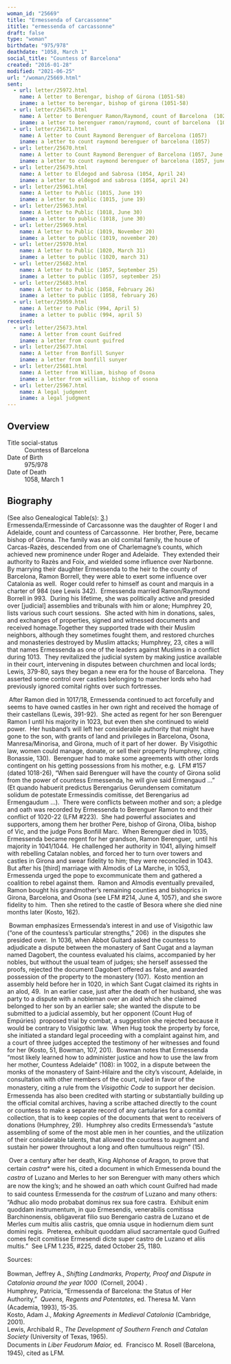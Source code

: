 ```yaml
---
woman_id: "25669"
title: "Ermessenda of Carcassonne"
ititle: "ermessenda of carcassonne"
draft: false
type: "woman"
birthdate: "975/978"
deathdate: "1058, March 1"
social_title: "Countess of Barcelona"
created: "2016-01-28"
modified: "2021-06-25"
url: "/woman/25669.html"
sent:
  - url: letter/25972.html
    name: A letter to Berengar, bishop of Girona (1051-58)
    iname: a letter to berengar, bishop of girona (1051-58)
  - url: letter/25675.html
    name: A letter to Berenguer Ramon/Raymond, count of Barcelona  (1023, October 11)
    iname: a letter to berenguer ramon/raymond, count of barcelona  (1023, october 11)
  - url: letter/25671.html
    name: A letter to Count Raymond Berenguer of Barcelona (1057)
    iname: a letter to count raymond berenguer of barcelona (1057)
  - url: letter/25670.html
    name: A letter to Count Raymond Berenguer of Barcelona (1057, June 4)
    iname: a letter to count raymond berenguer of barcelona (1057, june 4)
  - url: letter/25679.html
    name: A letter to Eldegod and Sabrosa (1054, April 24)
    iname: a letter to eldegod and sabrosa (1054, april 24)
  - url: letter/25961.html
    name: A letter to Public (1015, June 19)
    iname: a letter to public (1015, june 19)
  - url: letter/25963.html
    name: A letter to Public (1018, June 30)
    iname: a letter to public (1018, june 30)
  - url: letter/25969.html
    name: A letter to Public (1019, November 20)
    iname: a letter to public (1019, november 20)
  - url: letter/25970.html
    name: A letter to Public (1020, March 31)
    iname: a letter to public (1020, march 31)
  - url: letter/25682.html
    name: A letter to Public (1057, September 25)
    iname: a letter to public (1057, september 25)
  - url: letter/25683.html
    name: A letter to Public (1058, February 26)
    iname: a letter to public (1058, february 26)
  - url: letter/25959.html
    name: A letter to Public (994, April 5)
    iname: a letter to public (994, april 5)
received:
  - url: letter/25673.html
    name: A letter from count Guifred
    iname: a letter from count guifred
  - url: letter/25677.html
    name: A letter from Bonfill Sunyer
    iname: a letter from bonfill sunyer
  - url: letter/25681.html
    name: A letter from William, bishop of Osona
    iname: a letter from william, bishop of osona
  - url: letter/25967.html
    name: A legal judgment
    iname: a legal judgment
---
```

<h2 class="mt-4">Overview</h2><dt>Title social-status</dt><dd>Countess of Barcelona</dd><dt>Date of Birth</dt><dd>975/978</dd><dt>Date of Death</dt><dd>1058, March 1</dd><h2 class="mt-4">Biography</h2><p>(See also Genealogical Table(s): <a href="/content/genealogy-ramon#n25669">3</a>.)<br><del></del>Ermessenda/Ermessinde of Carcassonne was the daughter of&nbsp;Roger I and Adelaide, count and countess of Carcassonne.&nbsp; Her brother, Pere, became bishop of Girona. The family was an old comital family, the house of Carcas-Razès, descended from one of Charlemagne’s counts, which achieved new prominence under Roger and Adelaide.&nbsp; They extended their authority to Razès and Foix, and wielded some influence over Narbonne.&nbsp; By marrying their daughter Ermessenda to the heir to the county of Barcelona, Ramon Borrell, they were able to exert some influence over Catalonia as well.&nbsp; Roger could refer to himself as count and marquis in a charter of 984 (see Lewis 342).&nbsp; Ermessenda married&nbsp;Ramon/Raymond Borrell in 993.&nbsp; During his lifetime, she was politically active and presided over [judicial] assemblies and tribunals with him or alone; Humphrey 20, lists various such court sessions. &nbsp;She acted with him in donations, sales, and exchanges of properties, signed and witnessed documents and received homage.Together they supported trade with their Muslim neighbors, although they sometimes fought them, and restored churches and monasteries destroyed by Muslim attacks; Humphrey, 23, cites a will that names Ermessenda as one of the leaders against Muslims in a conflict during 1013.&nbsp; They revitalized the judicial system by making justice available in their court, intervening in disputes between churchmen and local lords; Lewis, 379-80, says they began a new era for the house of Barcelona.&nbsp; They asserted some control over castles belonging to marcher lords who had previously ignored comital rights over such fortresses.&nbsp;</p><p>&nbsp;After Ramon died in 1017/18, Ermessenda continued to act forcefully and seems to have owned castles in her own right and received the homage of their castellans (Lewis, 391-92).&nbsp; She acted as regent for her son Berenguer Ramon I until his majority in 1023, but even then she continued to wield power.&nbsp; Her husband’s will left her considerable authority that might have gone to the son, with grants of land and privileges in Barcelona, Osona, Manresa/Minorisa, and Girona, much of it part of her dower.&nbsp; By Visigothic law, women could manage, donate, or sell their property (Humphrey, citing Bonassie, 130).&nbsp; Berenguer had to make some agreements with other lords contingent on his getting possessions from his mother, e.g.&nbsp; LFM #157 (dated 1018-26), “When said Berenguer will have the county of Girona solid from the power of countess Ermessenda, he will give said Ermengaud …” (Et quando habuerit predictus Berengarius Gerundensem comitatum solidum de potestate Ermessindis comitisse, det Berengarius ad Ermengaudum …).&nbsp; There were conflicts between mother and son; a pledge and oath was recorded by Ermessenda to Berenguer Ramon to end their conflict of 1020-22 (LFM #223).&nbsp; She had powerful associates and supporters, among them her brother Pere, bishop of Girona, Oliba, bishop of Vic, and the judge Pons Bonfill Marc.&nbsp; When Berenguer died in 1035, Ermessenda became regent for her grandson, Ramon Berenguer,&nbsp; until his majority in 1041/1044.&nbsp; He challenged her authority in 1041, allying himself with rebelling Catalan nobles, and forced her to turn over towers and castles in Girona and swear fidelity to him; they were reconciled in 1043.&nbsp; But after his [third] marriage with Almodis of La Marche, in 1053, Ermessenda urged the pope to excommunicate them and gathered a coalition to rebel against them.&nbsp; Ramon and Almodis eventually prevailed, Ramon bought his grandmother’s remaining counties and bishoprics in Girona, Barcelona, and Osona (see LFM #214, June 4, 1057), and she swore fidelity to him.&nbsp; Then she retired to the castle of Besora where she died nine months later (Kosto, 162).</p><p>&nbsp;Bowman emphasizes Ermessenda’s interest in and use of Visigothic law (“one of the countess’s particular strengths,” 206) &nbsp;in the disputes she presided over.&nbsp; In 1036, when Abbot Guitard asked the countess to adjudicate a dispute between the monastery of Sant Cugat and a layman named Dagobert, the countess evaluated his claims, accompanied by her nobles, but without the usual team of judges; she herself assessed the proofs, rejected the document Dagobert offered as false, and awarded possession of the property to the monastery (107).&nbsp; Kosto mention an assembly held before her in 1020, in which Sant Cugat claimed its rights in an alod, 49.&nbsp; In an earlier case, just after the death of her husband, she was party to a dispute with a nobleman over an alod which she claimed belonged to her son by an earlier sale; she wanted the dispute to be submitted to a judicial assembly, but her opponent (Count Hug of Empúries)&nbsp; proposed trial by combat, a suggestion she rejected because it would be contrary to Visigothic law.&nbsp; When Hug took the property by force, she initiated a standard legal proceeding with a complaint against him, and a court of three judges accepted the testimony of her witnesses and found for her (Kosto, 51, Bowman, 107, 201).&nbsp; Bowman notes that Ermessenda “most likely learned how to administer justice and how to use the law from her mother, Countess Adelaide” (108): in 1002, in a dispute between the monks of the monastery of Saint-Hilaire and the city’s viscount, Adelaide, in consultation with other members of the court, ruled in favor of the monastery, citing a rule from the <i style="line-height: 1.5; background-color: transparent;">Visigothic Code</i> to support her decision.&nbsp; Ermessenda has also been credited with starting or substantially building up the official comital archives, having a scribe attached directly to the count or countess to make a separate record of any cartularies for a comital collection, that is to keep copies of the documents that went to receivers of donations (Humphrey, 29). &nbsp;Humphrey also credits Ermessenda’s “astute assembling of some of the most able men in her counties, and the utilization of their considerable talents, that allowed the countess to augment and sustain her power throughout a long and often tumultuous reign” (15).</p><p>&nbsp;Over a century after her death, King Alphonse of Aragon, to prove that certain <i style="line-height: 1.5; background-color: transparent;">castra*</i> were his, cited a document in which Ermessenda bound the <i style="line-height: 1.5; background-color: transparent;">castra</i> of Luzano and Merles to her son Berenguer with many others which are now the king’s; and he showed an oath which count Guifred had made to said countess Ermessenda for the <i style="line-height: 1.5; background-color: transparent;">castrum </i>of Luzano and many others:&nbsp; “Adhuc alio modo probabat dominus rex sua fore castra.&nbsp; Exhibuit enim quoddam instrumentum, in quo Ermesendis, venerabilis comitissa Barchinonensis, obligaverat filio suo Berengario castra de Luzano et de Merles cum multis aliis castris, que omnia usque in hodiernum diem sunt domini regis.&nbsp; Preterea, exhibuit quoddam aliud sacramentale quod Guifred comes fecit comitisse Ermesendi dicte super castro de Luzano et aliis multis.” &nbsp;See LFM 1.235, #225, dated October 25, 1180.</p><p>Sources: &nbsp;</p><p>Bowman,&nbsp;Jeffrey A., <i style="line-height: 1.5; background-color: transparent;">Shifting Landmarks, Property, Proof and Dispute in Catalonia around the year 1000</i>&nbsp; (Cornell, 2004) .&nbsp;<br>Humphrey, Patricia, “Ermessenda of Barcelona: the Status of Her Authority,”&nbsp; <i style="line-height: 1.5; background-color: transparent;">Queens, Regents and Potentates</i>, ed. Theresa M. Vann (Academia, 1993), 15-35.<br>Kosto, Adam J., <i>Making Agreements in Medieval Catalonia</i> (Cambridge, 2001).<br>Lewis, Archibald R., <i>The Development of Southern French and Catalan Society</i> (University of Texas, 1965).&nbsp;<br>Documents in <i style="line-height: 1.5; background-color: transparent;">Liber Feudorum Maior, </i>ed<i style="line-height: 1.5; background-color: transparent;">.&nbsp; </i>Francisco M. Rosell (Barcelona, 1945), cited as LFM.</p><p>&nbsp;</p>